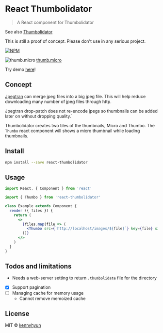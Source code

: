 # React Thumbolidator

> A React component for Thumbolidator

See also [Thumbolidator](https://www.npmjs.com/package/thumbolidator)

This is still a proof of concept. Please don't use in any serious project.

[![NPM](https://img.shields.io/npm/v/react-thumbolidator.svg)](https://www.npmjs.com/package/react-thumbolidator)

![thumb.micro](https://kennyhyun.github.io/thumbolidator/images/images1/thumb.micro.jpg) [thumb.micro](https://kennyhyun.github.io/thumbolidator/images/images2/thumb.micro.jpg)

Try demo [here](https://kennyhyun.github.io/thumbolidator/)!

## Concept

[Jpegtran](https://jpegclub.org/jpegtran/) can merge jpeg files into a big jpeg file. This will help reduce downloading many number of jpeg files through http.

Jpegtran drop-patch does not re-encode jpegs so thumbnails can be added later on without dropping quality.`

Thumbolidator creates two tiles of the thumbnails, Micro and Thumbo. The `Thumbo` react component will shows a micro thumbnail while loading thumbnails.

## Install

```bash
npm install --save react-thumbolidator
```

## Usage

```jsx
import React, { Component } from 'react'

import { Thumbo } from 'react-thumbolidator'

class Example extends Component {
  render ({ files }) {
    return (
      <>
        {files.map(file => (
          <Thumbo src={`http://localhost/images/${file}`} key={file} size={64} />
        ))}
      </>
    )
  }
}
```

## Todos and limitations

- Needs a web-server setting to return `.thumbolidate` file for the directory
- [x] Support pagination
- [ ] Managing cache for memory usage
  - Cannot remove memoized cache

## License

MIT © [kennyhyun](https://github.com/kennyhyun)
